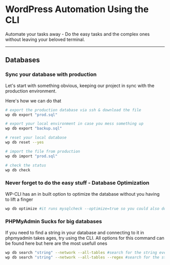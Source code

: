# WordPress Automation Using the CLI

Automate your tasks away - Do the easy tasks and the complex ones without leaving your beloved terminal.

-----

## Databases 

### Sync your database with production

Let's start with something obvious, keeping our project in sync with the production environment.

Here's how we can do that

```bash
# export the production database via ssh & download the file
wp db export "prod.sql"

# export your local environment in case you mess something up
wp db export "backup.sql"

# reset your local database
wp db reset --yes

# import the file from production
wp db import "prod.sql"

# check the status
wp db check
```

### Never forget to do the easy stuff - Database Optimization

WP-CLI has an in built option to optimize the database without you having to lift a finger

```bash
wp db optimize #it runs mysqlcheck --optimize=true so you could also do that but it's less typing this way
```

### PHPMyAdmin Sucks for big databases

If you need to find a string in your database and connecting to it in phpmyadmin takes ages, try using the CLI.
All options for this command can be found here but here are the most usefull ones

```bash
wp db search "string" --network --all-tables #search for the string everywhere
wp db search "string" --network --all-tables --regex #search for the string everywhere even inside other strings
```
